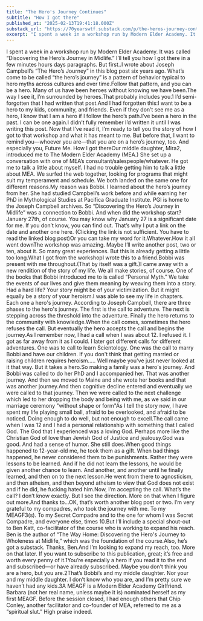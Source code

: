 ```yaml
---
title: "The Hero's Journey Continues"
subtitle: "How I got there"
published_at: "2025-02-13T19:41:18.000Z"
substack_url: "https://70yearswtf.substack.com/p/the-heros-journey-continues"
excerpt: "I spent a week in a workshop run by Modern Elder Academy. It was called “Discovering the Hero’s Journey in Midlife.” I’ll tell you how I got there in a few minutes hours days paragraphs. But first.."
---
```

I spent a week in a workshop run by Modern Elder Academy. It was called “Discovering the Hero’s Journey in Midlife.” I’ll tell you how I got there in a few minutes hours days paragraphs. But first..I wrote about Joseph Campbell’s “The Hero’s Journey” in this blog post six years ago. What’s come to be called “the hero’s journey” is a pattern of behavior typical to hero myths across cultures and over time.Follow that pattern, and you can be a hero. Many of us have been heroes without knowing we have been.The way I see it, I’m surrounded by heroes.That probably includes you.1 I’d semi-forgotten that I had written that post.And I had forgotten this:I want to be a hero to my kids, community, and friends. Even if they don’t see me as a hero, I know that I am a hero if I follow the hero’s path.I’ve been a hero in the past. I can be one again.I didn’t fully remember I’d written it until I was writing this post. Now that I’ve read it, I’m ready to tell you the story of how I got to that workshop and what it has meant to me. But before that, I want to remind you—whoever you are—that you are on a hero’s journey, too. And especially you, Future Me. How I got thereOur middle daughter, Mira2, introduced me to The Modern Elder Academy (MEA.) She set up a conversation with one of MEA’s consultant/salespeople/whatever. He got me to talk a little about myself. I had no trouble getting him to talk a little about MEA. We surfed the web together, looking for programs that might suit my temperament and schedule. We both landed on the same one for different reasons.My reason was Bobbi. I learned about the hero’s journey from her. She had studied Campbell’s work before and while earning her PhD in Mythological Studies at Pacifica Graduate Institute. PGI is home to the Joseph Campbell archives. So “Discovering the Hero’s Journey in Midlife” was a connection to Bobbi. And when did the workshop start? January 27th, of course. You may know why January 27 is a significant date for me. If you don’t know, you can find out. That’s why I put a link on the date and another one here. (Clicking the link is not sufficient. You have to read the linked blog post)Or you can take my word for it.Whatever.How it all went downThe workshop was amazing. Maybe I’ll write another post, two or ten, about it. So many great experiences. But this is already getting a little too long.What I got from the workshopI wrote this to a friend.Bobbi was present with me throughout.(That by itself was a gift.)I came away with a new rendition of the story of my life. We all make stories, of course. One of the books that Bobbi introduced me to is called “Personal Myth.” We take the events of our lives and give them meaning by weaving them into a story. Had a hard life? Your story might be of your victimization. But it might equally be a story of your heroism.I was able to see my life in chapters. Each one a hero's journey. According to Joseph Campbell, there are three phases to the hero's journey. The first is the call to adventure. The next is stepping across the threshold into the adventure. Finally the hero returns to the community with knowledge.When the call comes, sometimes the hero refuses the call. But eventually the hero accepts the call and begins the journey.As I remember now, I had a call when I was about 12. I refused it. I got as far away from it as I could. I later got different calls for different adventures. One was to call to learn Scientology. One was the call to marry Bobbi and have our children. If you don't think that getting married or raising children requires heroism..... Well maybe you've just never looked at it that way. But it takes a hero.So making a family was a hero's journey. And Bobbi was called to do her PhD and I accompanied her. That was another journey. And then we moved to Maine and she wrote her books and that was another journey.And then cognitive decline entered and eventually we were called to that journey. Then we were called to the next challenge which led to her dropping the body and being with me, as we said in our marriage ceremony "without shape or form"As I tell the story now, I have spent my life playing small ball, afraid to be overlooked, and afraid to be noticed. Doing enough to do well, but not enough to excell.The call came when I was 12 and I had a personal relationship with something that I called God. The God that I experienced was a loving God. Perhaps more like the Christian God of love than Jewish God of Justice and jealousy.God was good. And had a sense of humor. She still does.When good things happened to 12-year-old me, he took them as a gift. When bad things happened, he never considered them to be punishments. Rather they were lessons to be learned. And if he did not learn the lessons, he would be given another chance to learn. And another, and another until he finally learned, and then on to the next lesson.He went from there to agnosticism, and then atheism, and then beyond atheism to view that God does not exist and if he did, he fucking hated him.Now, I’m accepting the call. What’s the call? I don’t know exactly. But I see the direction. More on that when I figure out more.And thanks to…OK, that’s worth another blog post or two. I’m very grateful to my compadres, who took the journey with me. To my MEAGF3(s). To my Secret Compadre and to the one for whom I was Secret Compadre, and everyone else, times 10.But I’ll include a special shout-out to Ben Katt, co-facilitator of the course who is working to expand his reach. Ben is the author of “The Way Home: Discovering the Hero's Journey to Wholeness at Midlife,” which was the foundation of the course.Also, he’s got a substack. Thanks, Ben.And I’m looking to expand my reach, too. More on that later. If you want to subscribe to this publication, great; it’s free and worth every penny of it.1You’re especially a hero if you read it to the end and subscribed—or have already subscribed. Maybe you don’t think you are a hero, but you are.2That’s Bobbi’s and my middle daughter. Nor your and my middle daughter. I don’t know who you are, and I’m pretty sure we haven’t had any kids.3A MEAGF is a Modern Elder Academy Girlfriend. Barbara (not her real name, unless maybe it is) nominated herself as my first MEAGF. Before the session closed, I had enough others that Chip Conley, another facilitator and co-founder of MEA, referred to me as a “spiritual slut.” High praise indeed.